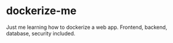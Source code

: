 # dockerize-me

Just me learning how to dockerize a web app.
Frontend, backend, database, security included.
